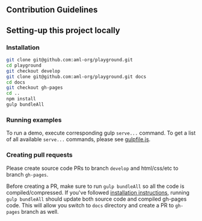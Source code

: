 ## Contribution Guidelines

## Setting-up this project locally

### Installation
```sh
git clone git@github.com:aml-org/playground.git
cd playground
git checkout develop
git clone git@github.com:aml-org/playground.git docs
cd docs
git checkout gh-pages
cd ..
npm install
gulp bundleAll
```

### Running examples
To run a demo, execute corresponding gulp `serve...` command. To get a list of all available `serve...` commands, please see [gulpfile.js](https://github.com/aml-org/playground/blob/master/gulpfile.js).

### Creating pull requests
Please create source code PRs to branch `develop` and html/css/etc to branch `gh-pages`.

Before creating a PR, make sure to run `gulp bundleAll` so all the code is compiled/compressed. If you've followed [installation instructions](#installation), running `gulp bundleAll` should update both source code and compiled gh-pages code. This will allow you switch to `docs` directory and create a PR to `gh-pages` branch as well.
